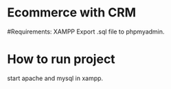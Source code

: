 # Ecommerce with CRM

#Requirements:
  XAMPP
  Export .sql file to phpmyadmin.
  

# How to run project
  start apache and mysql in xampp.
  
  
 
